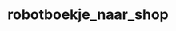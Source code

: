 ---
layout: my_redirect
title: robotboekje_naar_shop
redirect_from:
  - /nl/books
permalink: /my_redirects/shop
redirect_url: "https://dwengo.org/shop"
---